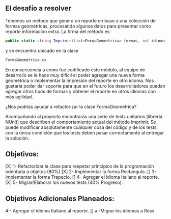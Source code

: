 ## El desafío a resolver
Tenemos un método que genera un reporte en base a una colección de formas geométricas, procesando algunos datos para presentar como reporte información extra. La firma del método es: 
```c#
public static string Imprimir(List<FormaGeometrica> formas, int idioma) 
```
 y se encuentra ubicado en la clase 
```c#
FormaGeometrica.cs
```
En consecuencia a como fue codificado este módulo, al equipo de desarrollo se le hace muy difícil el poder agregar una nueva forma geométrica o implementar la impresión del reporte en otro idioma. 
Nos gustaría poder dar soporte para que en el futuro los desarrolladores puedan agregar otros tipos de formas y obtener el reporte en otros idiomas con más agilidad. 

¿Nos podrías ayudar a refactorizar la clase FormaGeometrica?

Acompañando al proyecto encontrarás una serie de tests unitarios (librería NUnit) que describen el comportamiento actual del método Imprimir. 
Se puede modificar absolutamente cualquier cosa del código y de los tests, con la única condición que los tests deben pasar correctamente al entregar la solución.


## Objetivos:

[X] 1- Refactorizar la clase para respetar principios de la programación orientada a objetos (80%)
[X] 2- Implementar la forma Rectangulo.
[] 3- Implementar la forma Trapecio.
[] 4- Agregar el idioma Italiano al reporte.
[X] 5- Migrar/Elaborar los nuevos tests (40% Progreso).

## Objetivos Adicionales Planeados:

4 - Agregar el idioma Italiano al reporte.
[] a -Migrar los idiomas a Resx.